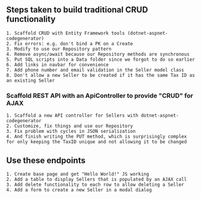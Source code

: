 ﻿## Steps taken to build traditional CRUD functionality

	1. Scaffold CRUD with Entity Framework tools (dotnet-aspnet-codegenerator)
	2. Fix errors: e.g. don't bind a PK on a Create			
	3. Modify to use our Repository pattern		
	4. Remove async/await because our Repository methods are synchronous
	5. Put SQL scripts into a Data folder since we forgot to do so earlier
	6. Add links in navbar for convenience
	7. Add phone number and email validation in the Seller model class		
	8. Don't allow a new Seller to be created if it has the same Tax ID as an existing Seller

### Scaffold REST API with an ApiController to provide "CRUD" for AJAX

	1. Scaffold a new API controller for Sellers with dotnet-aspnet-codegenerator
	2. Customize, fix things and use our Repository
	3. Fix problem with cycles in JSON serialization
	4. And finish writing the PUT method, which is surprisingly complex for only keeping the TaxID unique and not allowing it to be changed

## Use these endpoints

    1. Create base page and get "Hello World!" JS working 
	2. Add a table to display Sellers that is populated by an AJAX call
	3. Add delete functionality to each row to allow deleting a Seller
	4. Add a form to create a new Seller in a modal dialog
